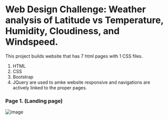 # Web Design Challenge: Weather analysis of Latitude vs Temperature, Humidity, Cloudiness, and Windspeed.

This project builds website that has 7 html pages with 1 CSS files. 
1. HTML
2.  CSS
3.  Bootstrap
4. JQuery 
are used to amke website responsive and navigations are actively linked to the proper pages. 


### Page 1. (Landing page)
![image](https://user-images.githubusercontent.com/67448948/127583809-582f054d-a0d1-4e58-ac97-cad552bcd130.png)

